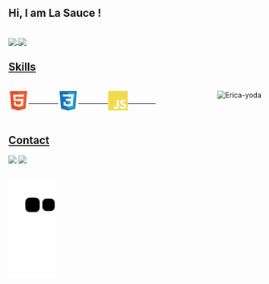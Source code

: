 ## Hi, I am La Sauce ! 
</br>

 <div>
  <a href="https://github.com/eagrundy">
   <img align="center" height="170" src="https://github-readme-stats.vercel.app/api/top-langs/?username=lasauceblanche&layout=compact&langs_count=16&theme=dracula"/>
  <img align="center" src="https://github-readme-stats.vercel.app/api?username=lasauceblanche&show_icons=true&theme=dracula&include_all_commits=true&count_private=true&hide=issues"/>
</div>
 
 ## Skills
<div style="display: inline_block"><br>

  <img height="40" align="center" alt="Erica-HTML" height="30" width="40" src="https://raw.githubusercontent.com/devicons/devicon/master/icons/html5/html5-original.svg">
 &nbsp;&nbsp;&nbsp;&nbsp;&nbsp;&nbsp;&nbsp;&nbsp;&nbsp;&nbsp;&nbsp;&nbsp;&nbsp;
  <img height="40" align="center" alt="Erica-CSS" height="30" width="40" src="https://raw.githubusercontent.com/devicons/devicon/master/icons/css3/css3-original.svg">
  &nbsp;&nbsp;&nbsp;&nbsp;&nbsp;&nbsp;&nbsp;&nbsp;&nbsp;&nbsp;&nbsp;&nbsp;&nbsp;

  <img height="40" align="center"  height="30" width="40" src="https://raw.githubusercontent.com/devicons/devicon/master/icons/javascript/javascript-plain.svg">
  &nbsp;&nbsp;&nbsp;&nbsp;&nbsp;&nbsp;&nbsp;&nbsp;&nbsp;&nbsp;&nbsp;&nbsp;&nbsp;



  <img align="right" height="180em" alt="Erica-yoda" src="https://media1.giphy.com/media/Wo0Yw7qwzgQak/giphy.gif?cid=ecf05e47iupbwp969x4oo8dof7trloaz8maagc7xoqd6u73r&ep=v1_gifs_search&rid=giphy.gif&ct=g">
</div>
  
</br>

## Contact 
<div> 
  <a href="https://www.instagram.com/_sweety_riv_/" target="_blank"><img src="https://img.shields.io/badge/-Instagram-%23E4405F?style=for-the-badge&logo=instagram&logoColor=white" target="_blank"></a>
  <a href = "mailto: tom.rivillon@gmail.com"><img src="https://img.shields.io/badge/-Gmail-%23333?style=for-the-badge&logo=gmail&logoColor=white" target="_blank"></a>
 </br>
</br>

 
  ![Snake animation](https://github.com/lasauceblanche/lasauceblanche/blob/output/github-contribution-grid-snake.svg)


</div>
